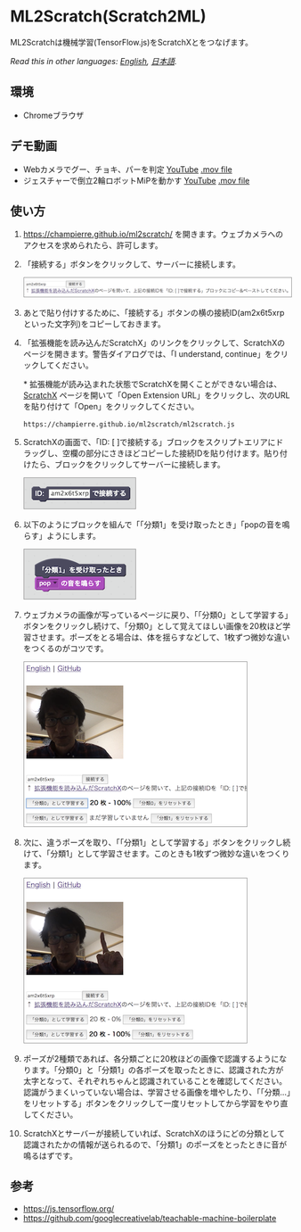 # ML2Scratch(Scratch2ML)

ML2Scratchは機械学習(TensorFlow.js)をScratchXとをつなげます。

*Read this in other languages: [English](README.md), [日本語](README.ja.md).*

## 環境

- Chromeブラウザ

## デモ動画

- Webカメラでグー、チョキ、パーを判定 [YouTube](https://www.youtube.com/watch?v=DkH1hwc-Gb4) [.mov file](https://s3.amazonaws.com/champierre/movies/rsp_demo.mov)
- ジェスチャーで倒立2輪ロボットMiPを動かす [YouTube](https://www.youtube.com/watch?v=GKXimEB5WQg) [.mov file](https://s3.amazonaws.com/champierre/movies/mip_demo.mov)

## 使い方

1. https://champierre.github.io/ml2scratch/ を開きます。ウェブカメラへのアクセスを求められたら、許可します。

2. 「接続する」ボタンをクリックして、サーバーに接続します。

    <kbd><img src="images/ja/1.png" style="width:600px;border:1px solid #999" /></kbd>

3. あとで貼り付けするために、「接続する」ボタンの横の接続ID(am2x6t5xrpといった文字列)をコピーしておきます。

4. 「拡張機能を読み込んだScratchX」のリンクをクリックして、ScratchXのページを開きます。警告ダイアログでは、「I understand, continue」をクリックしてください。

    \* 拡張機能が読み込まれた状態でScratchXを開くことができない場合は、 [ScratchX](http://scratchx.org/) ページを開いて「Open Extension URL」をクリックし、次のURLを貼り付けて「Open」をクリックしてください。

    ```
    https://champierre.github.io/ml2scratch/ml2scratch.js
    ```

5. ScratchXの画面で、「ID: [ ]で接続する」ブロックをスクリプトエリアにドラッグし、空欄の部分にさきほどコピーした接続IDを貼り付けます。貼り付けたら、ブロックをクリックしてサーバーに接続します。

    <img src="images/ja/5.png" style="width:200px;border:1px solid #999" />

6. 以下のようにブロックを組んで「「分類1」を受け取ったとき」「popの音を鳴らす」ようにします。

    <img src="images/ja/6.png" style="width:200px;border:1px solid #999" />

7. ウェブカメラの画像が写っているページに戻り、「「分類0」として学習する」ボタンをクリックし続けて、「分類0」として覚えてほしい画像を20枚ほど学習させます。ポーズをとる場合は、体を揺らすなどして、1枚ずつ微妙な違いをつくるのがコツです。

    <kbd><img src="images/ja/7.png" style="width:400px;border:1px solid #999" /></kbd>

8. 次に、違うポーズを取り、「「分類1」として学習する」ボタンをクリックし続けて、「分類1」として学習させます。このときも1枚ずつ微妙な違いをつくります。

    <kbd><img src="images/ja/8.png" style="width:400px;border:1px solid #999" /></kbd>

9. ポーズが2種類であれば、各分類ごとに20枚ほどの画像で認識するようになります。「分類0」と「分類1」の各ポーズを取ったときに、認識された方が太字となって、それぞれちゃんと認識されていることを確認してください。認識がうまくいっていない場合は、学習させる画像を増やしたり、「「分類…」をリセットする」ボタンをクリックして一度リセットしてから学習をやり直してください。

10. ScratchXとサーバーが接続していれば、ScratchXのほうにどの分類として認識されたかの情報が送られるので、「分類1」のポーズをとったときに音が鳴るはずです。

## 参考

- https://js.tensorflow.org/
- https://github.com/googlecreativelab/teachable-machine-boilerplate
